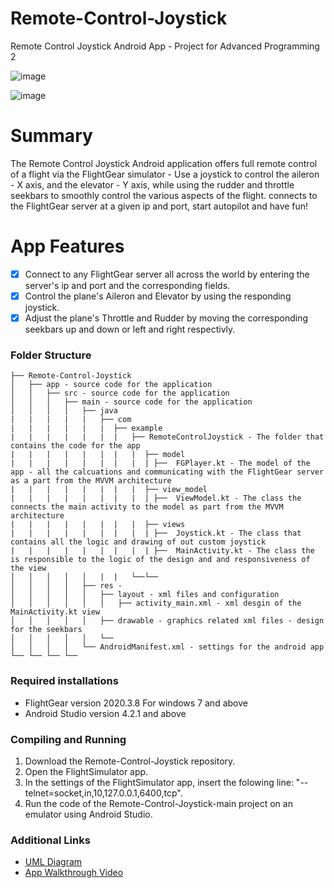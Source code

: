 # Remote-Control-Joystick
Remote Control Joystick Android App - Project for Advanced Programming 2

![image](https://user-images.githubusercontent.com/72354692/123560511-50ce2a00-d7ab-11eb-9a60-852c9722f298.png)

![image](https://user-images.githubusercontent.com/72354692/123560516-575ca180-d7ab-11eb-9e39-f7190bf831ba.png)


# Summary
The Remote Control Joystick Android application offers full remote control of a flight via the FlightGear simulator - Use a joystick to control the aileron - X axis, and the elevator - Y axis, while using the rudder and throttle seekbars to smoothly control the various aspects of the flight. connects to the FlightGear server at a given ip and port, start autopilot and have fun!

# App Features
- [x] Connect to any FlightGear server all across the world by entering the server's ip and port and the corresponding fields.
- [x] Control the plane's Aileron and Elevator by using the responding joystick.
- [x] Adjust the plane's Throttle and Rudder by moving the corresponding seekbars up and down or left and right respectivly.

### Folder Structure
```
├── Remote-Control-Joystick
│   ├── app - source code for the application
│   │   ├── src - source code for the application
│   │   │   ├── main - source code for the application
│   │   │   │   ├── java
|   |   |   |   |   ├── com
|   |   |   |   |   |  ├── example
|   |   |   |   |   |  |   ├── RemoteControlJoystick - The folder that contains the code for the app
|   |   |   |   |   |  |   |  ├── model
|   |   |   |   |   |  |   |  | ├──  FGPlayer.kt - The model of the app - all the calcuations and communicating with the FlightGear server as a part from the MVVM architecture
|   |   |   |   |   |  |   |  ├── view_model
|   |   |   |   |   |  |   |  | ├──  ViewModel.kt - The class the connects the main activity to the model as part from the MVVM architecture
|   |   |   |   |   |  |   |  ├── views
|   |   |   |   |   |  |   |  | ├──  Joystick.kt - The class that contains all the logic and drawing of out custom joystick
|   |   |   |   |   |  |   |  | ├──  MainActivity.kt - The class the is responsible to the logic of the design and and responsiveness of the view
│   │   │   │   │   |  |   └──└──
│   │   │   │   ├── res - 
│   │   │   │   │   ├── layout - xml files and configuration
│   │   │   │   │   │   ├── activity_main.xml - xml desgin of the MainActivity.kt view
│   │   │   │   │   ├── drawable - graphics related xml files - design for the seekbars
│   │   │   │   │   └── 
│   │   │   │   └── AndroidManifest.xml - settings for the android app
└── └── └── └──

```
### Required installations
* FlightGear version 2020.3.8 For windows 7 and above
* Android Studio version 4.2.1 and above

### Compiling and Running
1. Download the Remote-Control-Joystick repository.
2. Open the FlightSimulator app.
3. In the settings of the FlightSimulator app, insert the folowing line: "--telnet=socket,in,10,127.0.0.1,6400,tcp".
4. Run the code of the Remote-Control-Joystick-main project on an emulator using Android Studio.


### Additional Links
* [UML Diagram](UML.pdf)
* [App Walkthrough Video](https://youtu.be/_euAhrTwc0o)


